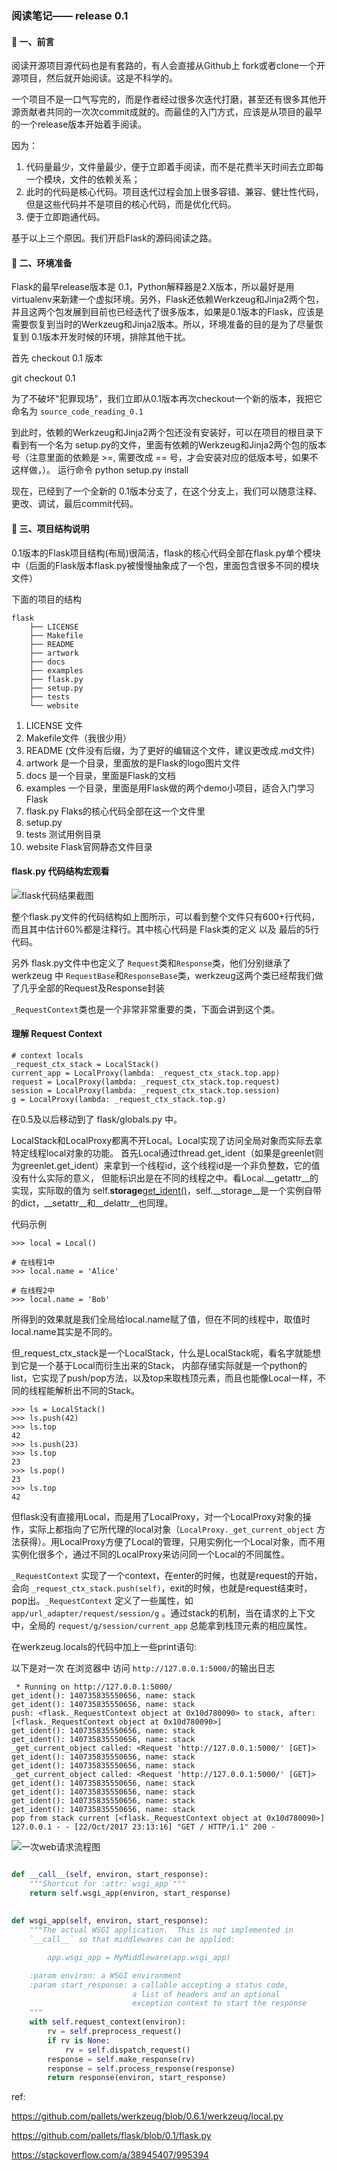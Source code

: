 
### 阅读笔记—— release 0.1

#### 🐍 一、前言

阅读开源项目源代码也是有套路的，有人会直接从Github上 fork或者clone一个开源项目，然后就开始阅读。这是不科学的。

一个项目不是一口气写完的，而是作者经过很多次迭代打磨，甚至还有很多其他开源贡献者共同的一次次commit成就的。而最佳的入门方式，应该是从项目的最早的一个release版本开始着手阅读。

因为：
1. 代码量最少，文件量最少，便于立即着手阅读，而不是花费半天时间去立即每一个模块，文件的依赖关系；
2. 此时的代码是核心代码。项目迭代过程会加上很多容错、兼容、健壮性代码，但是这些代码并不是项目的核心代码，而是优化代码。
3. 便于立即跑通代码。

基于以上三个原因。我们开启Flask的源码阅读之路。

#### 🐍 二、环境准备

Flask的最早release版本是 0.1，Python解释器是2.X版本，所以最好是用virtualenv来新建一个虚拟环境。另外，Flask还依赖Werkzeug和Jinja2两个包，
并且这两个包发展到目前也已经迭代了很多版本，如果是0.1版本的Flask，应该是需要恢复到当时的Werkzeug和Jinja2版本。所以，环境准备的目的是为了尽量恢复到
0.1版本开发时候的环境，排除其他干扰。

首先 checkout 0.1 版本

git checkout 0.1

为了不破坏"犯罪现场"，我们立即从0.1版本再次checkout一个新的版本，我把它命名为 `source_code_reading_0.1`

到此时，依赖的Werkzeug和Jinja2两个包还没有安装好，可以在项目的根目录下看到有一个名为 setup.py的文件，里面有依赖的Werkzeug和Jinja2两个包的版本号（注意里面的依赖是 >=, 需要改成 == 号，才会安装对应的低版本号，如果不这样做，）。
运行命令 python setup.py install

现在，已经到了一个全新的 0.1版本分支了，在这个分支上，我们可以随意注释、更改、调试，最后commit代码。


#### 🐍 三、项目结构说明

0.1版本的Flask项目结构(布局)很简洁，flask的核心代码全部在flask.py单个模块中（后面的Flask版本flask.py被慢慢抽象成了一个包，里面包含很多不同的模块文件）

下面的项目的结构

```
flask
    ├── LICENSE
    ├── Makefile
    ├── README
    ├── artwork
    ├── docs
    ├── examples
    ├── flask.py
    ├── setup.py
    ├── tests
    └── website
```

1. LICENSE 文件
2. Makefile文件（我很少用）
3. README (文件没有后缀，为了更好的编辑这个文件，建议更改成.md文件)
4. artwork 是一个目录，里面放的是Flask的logo图片文件
5. docs 是一个目录，里面是Flask的文档
6. examples 一个目录，里面是用Flask做的两个demo小项目，适合入门学习Flask
7. flask.py Flaks的核心代码全部在这一个文件里
8. setup.py
9. tests 测试用例目录
10. website Flask官网静态文件目录


#### flask.py 代码结构宏观看

![flask代码结果截图](images/flask_structrue.jpg)

整个flask.py文件的代码结构如上图所示，可以看到整个文件只有600+行代码，而且其中估计60%都是注释行。其中核心代码是 Flask类的定义 以及 最后的5行代码。

另外 flask.py文件中也定义了 `Request`类和`Response`类，他们分别继承了 werkzeug 中 `RequestBase`和`ResponseBase`类，werkzeug这两个类已经帮我们做了几乎全部的Request及Response封装

`_RequestContext`类也是一个非常非常重要的类，下面会讲到这个类。

#### 理解 Request Context

```
# context locals
_request_ctx_stack = LocalStack()
current_app = LocalProxy(lambda: _request_ctx_stack.top.app)
request = LocalProxy(lambda: _request_ctx_stack.top.request)
session = LocalProxy(lambda: _request_ctx_stack.top.session)
g = LocalProxy(lambda: _request_ctx_stack.top.g)
```


在0.5及以后移动到了 flask/globals.py 中。

LocalStack和LocalProxy都离不开Local。Local实现了访问全局对象而实际去拿特定线程local对象的功能。
首先Local通过thread.get_ident（如果是greenlet则为greenlet.get_ident）来拿到一个线程id，这个线程id是一个非负整数，它的值没有什么实际的意义，
但能标识出是在不同的线程之中。看Local.__getattr__的实现，实际取的值为 self.__storage__[get_ident()](name)，self.__storage__是一个实例自带的dict，__setattr__和__delattr__也同理。

代码示例

```
>>> local = Local()

# 在线程1中
>>> local.name = 'Alice'

# 在线程2中
>>> local.name = 'Bob'
```

所得到的效果就是我们全局给local.name赋了值，但在不同的线程中，取值时local.name其实是不同的。

但_request_ctx_stack是一个LocalStack，什么是LocalStack呢，看名字就能想到它是一个基于Local而衍生出来的Stack，
内部存储实际就是一个python的list，它实现了push/pop方法，以及top来取栈顶元素，而且也能像Local一样，不同的线程能解析出不同的Stack。

```
>>> ls = LocalStack()
>>> ls.push(42)
>>> ls.top
42
>>> ls.push(23)
>>> ls.top
23
>>> ls.pop()
23
>>> ls.top
42
```

但flask没有直接用Local，而是用了LocalProxy，对一个LocalProxy对象的操作，实际上都指向了它所代理的local对象（`LocalProxy._get_current_object` 方法获得）。用LocalProxy方便了Local的管理，只用实例化一个Local对象，而不用实例化很多个，通过不同的LocalProxy来访问同一个Local的不同属性。

`_RequestContext` 实现了一个context，在enter的时候，也就是request的开始，会向 `_request_ctx_stack.push(self)`，exit的时候，也就是request结束时，pop出。`_RequestContext` 定义了一些属性，如 `app/url_adapter/request/session/g` 。通过stack的机制，当在请求的上下文中，全局的 `request/g/session/current_app` 总能拿到栈顶元素的相应属性。

在werkzeug.locals的代码中加上一些print语句:

以下是对一次 在浏览器中 访问 `http://127.0.0.1:5000/`的输出日志

```
 * Running on http://127.0.0.1:5000/
get_ident(): 140735835550656, name: stack
get_ident(): 140735835550656, name: stack
push: <flask._RequestContext object at 0x10d780090> to stack, after: [<flask._RequestContext object at 0x10d780090>]
get_ident(): 140735835550656, name: stack
get_ident(): 140735835550656, name: stack
_get_current_object called: <Request 'http://127.0.0.1:5000/' [GET]>
get_ident(): 140735835550656, name: stack
get_ident(): 140735835550656, name: stack
_get_current_object called: <Request 'http://127.0.0.1:5000/' [GET]>
get_ident(): 140735835550656, name: stack
get_ident(): 140735835550656, name: stack
get_ident(): 140735835550656, name: stack
get_ident(): 140735835550656, name: stack
pop from stack current [<flask._RequestContext object at 0x10d780090>]
127.0.0.1 - - [22/Oct/2017 23:13:16] "GET / HTTP/1.1" 200 -
```

![一次web请求流程图](images/web-wsgi-server-app.jpg)

```python

def __call__(self, environ, start_response):
    """Shortcut for :attr:`wsgi_app`"""
    return self.wsgi_app(environ, start_response)
        
        
def wsgi_app(self, environ, start_response):
    """The actual WSGI application.  This is not implemented in
    `__call__` so that middlewares can be applied:

        app.wsgi_app = MyMiddleware(app.wsgi_app)

    :param environ: a WSGI environment
    :param start_response: a callable accepting a status code,
                           a list of headers and an optional
                           exception context to start the response
    """
    with self.request_context(environ): 
        rv = self.preprocess_request()
        if rv is None:
            rv = self.dispatch_request()
        response = self.make_response(rv)
        response = self.process_response(response)
        return response(environ, start_response)
```

ref:

https://github.com/pallets/werkzeug/blob/0.6.1/werkzeug/local.py

https://github.com/pallets/flask/blob/0.1/flask.py

https://stackoverflow.com/a/38945407/995394
